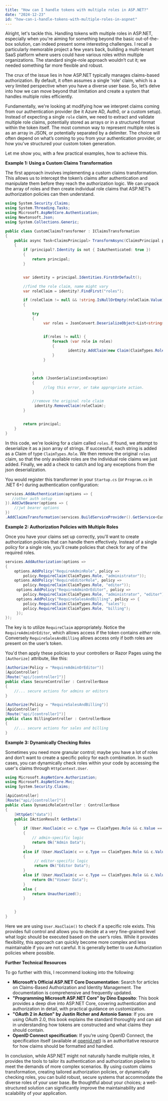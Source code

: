 ```yaml
---
title: "How can I handle tokens with multiple roles in ASP.NET?"
date: "2024-12-23"
id: "how-can-i-handle-tokens-with-multiple-roles-in-aspnet"
---
```


Alright, let's tackle this. Handling tokens with multiple roles in ASP.NET, especially when you're aiming for something beyond the basic out-of-the-box solution, can indeed present some interesting challenges. I recall a particularly memorable project a few years back, building a multi-tenant SaaS platform where users could have various roles within multiple organizations. The standard single-role approach wouldn’t cut it; we needed something far more flexible and robust.

The crux of the issue lies in how ASP.NET typically manages claims-based authorization. By default, it often assumes a single 'role' claim, which is a very limited perspective when you have a diverse user base. So, let’s delve into how we can move beyond that limitation and create a system that handles multiple roles efficiently.

Fundamentally, we're looking at modifying how we interpret claims coming from our authentication provider (be it Azure AD, Auth0, or a custom setup). Instead of expecting a single `role` claim, we need to extract and validate multiple role claims, potentially stored as arrays or in a structured format within the token itself. The most common way to represent multiple roles is as an array in JSON, or potentially separated by a delimiter. The choice will often depend on what’s coming to you from your authentication provider, or how you've structured your custom token generation.

Let me show you, with a few practical examples, how to achieve this.

**Example 1: Using a Custom Claims Transformation**

The first approach involves implementing a custom claims transformation. This allows us to intercept the token’s claims after authentication and manipulate them before they reach the authorization logic. We can unpack the array of roles and then create individual role claims that ASP.NET’s authorization policies can then understand.

```csharp
using System.Security.Claims;
using System.Threading.Tasks;
using Microsoft.AspNetCore.Authentication;
using Newtonsoft.Json;
using System.Collections.Generic;

public class CustomClaimsTransformer : IClaimsTransformation
{
    public async Task<ClaimsPrincipal> TransformAsync(ClaimsPrincipal principal)
    {
        if (principal?.Identity is not { IsAuthenticated: true })
        {
            return principal;
        }


        var identity = principal.Identities.FirstOrDefault();

        //find the role claim, name might vary
        var roleClaim = identity?.FindFirst("roles");

        if (roleClaim != null && !string.IsNullOrEmpty(roleClaim.Value))
        {

            try
            {
                 var roles = JsonConvert.DeserializeObject<List<string>>(roleClaim.Value);


                 if(roles != null) {
                     foreach (var role in roles)
                     {
                            identity.AddClaim(new Claim(ClaimTypes.Role, role));
                     }
                 }


            }
            catch (JsonSerializationException)
            {
                 //log this error, or take appropriate action.
            }

            //remove the original role claim
             identity.RemoveClaim(roleClaim);
        }


        return principal;
    }
}
```

In this code, we're looking for a claim called `roles`. If found, we attempt to deserialize it as a json array of strings. If successful, each string is added as a Claim of type `ClaimTypes.Role`. We then remove the original `roles` claim, so that the only available roles are the individual role claims we just added. Finally, we add a check to catch and log any exceptions from the json deserialization.

You would register this transformer in your `Startup.cs` (or `Program.cs` in .NET 6+) during authentication configuration:

```csharp
services.AddAuthentication(options => {
   //other auth setup
}).AddJwtBearer(options => {
    //jwt bearer options
})
.AddClaimsTransformation(services.BuildServiceProvider().GetService<CustomClaimsTransformer>());
```

**Example 2: Authorization Policies with Multiple Roles**

Once you have your claims set up correctly, you'll want to create authorization policies that can handle them effectively. Instead of a single policy for a single role, you’ll create policies that check for any of the required roles.

```csharp
services.AddAuthorization(options =>
{
    options.AddPolicy("RequireAdminRole", policy =>
        policy.RequireClaim(ClaimTypes.Role, "administrator"));
    options.AddPolicy("RequireEditorRole", policy =>
        policy.RequireClaim(ClaimTypes.Role, "editor"));
     options.AddPolicy("RequireAdminOrEditor", policy =>
        policy.RequireClaim(ClaimTypes.Role, "administrator", "editor"));
     options.AddPolicy("RequireSalesAndBilling", policy => {
        policy.RequireClaim(ClaimTypes.Role, "sales");
        policy.RequireClaim(ClaimTypes.Role, "billing");
     });
});
```

The key is to utilize `RequireClaim` appropriately. Notice the `RequireAdminOrEditor`, which allows access if the token contains *either* role. Conversely `RequireSalesAndBilling` allows access only if both roles are present on the user’s token.

You'd then apply these policies to your controllers or Razor Pages using the `[Authorize]` attribute, like this:

```csharp
[Authorize(Policy = "RequireAdminOrEditor")]
[ApiController]
[Route("api/[controller]")]
public class SecureController : ControllerBase
{
    //... secure actions for admins or editors
}

[Authorize(Policy = "RequireSalesAndBilling")]
[ApiController]
[Route("api/[controller]")]
public class BillingController : ControllerBase
{
    //... secure actions for sales and billing
}
```

**Example 3: Dynamically Checking Roles**

Sometimes you need more granular control; maybe you have a lot of roles and don’t want to create a specific policy for each combination. In such cases, you can dynamically check roles within your code by accessing the user's claims through `HttpContext.User`.

```csharp
using Microsoft.AspNetCore.Authorization;
using Microsoft.AspNetCore.Mvc;
using System.Security.Claims;

[ApiController]
[Route("api/[controller]")]
public class DynamicRoleController : ControllerBase
{
    [HttpGet("data")]
    public IActionResult GetData()
    {
        if (User.HasClaim(c => c.Type == ClaimTypes.Role && c.Value == "administrator"))
        {
            // admin-specific logic
            return Ok("Admin Data");
        }
        else if (User.HasClaim(c => c.Type == ClaimTypes.Role && c.Value == "editor"))
        {
             // editor-specific logic
             return Ok("Editor Data");
        }
        else if (User.HasClaim(c => c.Type == ClaimTypes.Role && c.Value == "viewer")) {
            return Ok("Viewer Data");
        }
        else {
            return Unauthorized();
        }


    }
}

```
Here we are using `User.HasClaim()` to check if a specific role exists. This provides full control and allows you to decide at a very fine-grained level what logic should be executed based on the user’s roles. While it provides flexibility, this approach can quickly become more complex and less maintainable if you are not careful. It is generally better to use Authorization policies where possible.

**Further Technical Resources**

To go further with this, I recommend looking into the following:

*   **Microsoft’s Official ASP.NET Core Documentation**: Search for articles on Claims-Based Authorization and Identity Management. The documentation is comprehensive and frequently updated.
*   **"Programming Microsoft ASP.NET Core" by Dino Esposito**: This book provides a deep dive into ASP.NET Core, covering authentication and authorization in detail, with practical guidance on customization.
*   **"OAuth 2 in Action" by Justin Richer and Antonio Sanso**: If you are using OAuth 2.0, this book explains the standard thoroughly and can aid in understanding how tokens are constructed and what claims they should contain.
*   **OpenID Connect specification**: If you’re using OpenID Connect, the specification itself (available at [openid.net](https://openid.net/)) is an authoritative resource for how claims should be formatted and handled.

In conclusion, while ASP.NET might not naturally handle multiple roles, it provides the tools to tailor its authentication and authorization pipeline to meet the demands of more complex scenarios. By using custom claims transformation, creating tailored authorization policies, or dynamically checking roles, you can build robust, secure systems that accommodate the diverse roles of your user base. Be thoughtful about your choices; a well-structured solution can significantly improve the maintainability and scalability of your application.
